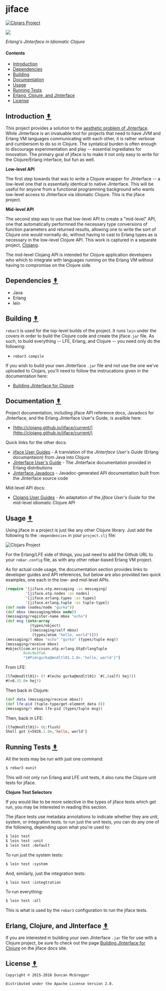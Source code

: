 # jiface

[![Clojars Project](https://img.shields.io/clojars/v/clojang/jiface.svg)](https://clojars.org/clojang/jiface)

[![][jiface-logo]][jiface-logo-large]

[jiface-logo]: resources/images/jiface-logo-250x.png
[jiface-logo-large]: resources/images/jiface-logo-1000x.png

*Erlang's JInterface in Idiomatic Clojure*


#### Contents

* [Introduction](#introduction-)
* [Dependencies](#dependencies-)
* [Building](#building-)
* [Documentation](#documentation-)
* [Usage](#usage-)
* [Running Tests](#running-tests-)
* [Erlang, Clojure, and JInterface](#erlang-clojure-and-jinterface-)
* [License](#license-)


## Introduction [&#x219F;](#contents)

This project provides a solution to the [aesthetic problem of JInterface](https://github.com/clojang/clojang/wiki/Example:-JInterface-in-Clojure). While JInterface is an invaluable tool for projects that need to have JVM and Erlang VM languages communicating with each other, it is rather verbose and cumbersom to do so in Clojure. The syntatical burden is often enough to discourage experimentation and play -- essential ingrediates for innovation. The primary goal of jiface is to make it not only easy to write for the Clojure/Erlang interface, but fun as well.

**Low-level API**

The first step towards that was to write a Clojure wrapper for JInterface -- a low-level one that is essentially identical to native JInterface. This will be useful for anyone from a functional programming background who wants low-level access to JInterface via idiomatic Clojure. This is the jiface project.

**Mid-level API**

The second step was to use that low-level API to create a "mid-level" API, one that automatically performned the necessary type conversions of function parameters and returned results, allowing one to write the sort of Clojure one would normally do, without having to cast to Erlang types as is necessary in the low-level Clojure API. This work is captured in a separate project, [Clojang](https://github.com/clojang/clojang).

The mid-level Clojang API is intended for Clojure application developers who which to integrate with languages running on the Erlang VM without having to compromise on the Clojure side.


## Dependencies [&#x219F;](#contents)

* Java
* Erlang
* lein


## Building [&#x219F;](#contents)

``rebar3`` is used for the top-level builds of the project. It runs ``lein`` under the covers in order to build the Clojure code and create the jiface``.jar`` file. As such, to build everything -- LFE, Erlang, and Clojure -- you need only do the following:

* ``rebar3 compile``

If you wish to build your own JInterface ``.jar`` file and not use the one we've uploaded to Clojars, you'll need to follow the instrucations given in the documentation here:

* [Building JInterface for Clojure](http://clojang.github.io/jiface/current/80-building-jinterface.html)


## Documentation [&#x219F;](#contents)

Project documentation, including jiface API reference docs, Javadocs for JInterface, and the Erlang JInterface User's Guide, is availble here:

* [http://clojang.github.io/jiface/current/](http://clojang.github.io/jiface/current/)

Quick links for the other docs:

* [jiface User Guides](http://clojang.github.io/jiface/current/10-low-level.html) - A translation of the *JInterface User's Guide* (Erlang documantaion) from Java into Clojure
* [JInterface User's Guide](http://clojang.github.io/jiface/current/erlang/jinterface_users_guide.html) - The JInterface documentation provided in Erlang distributions
* [Jinterface Javadocs](http://clojang.github.io/jiface/current/erlang/java) - Javadoc-generated API documentation built from the JInterface source code

Mid-level API docs:

* [Clojang User Guides](http://clojang.github.io/clojang/current/10-low-level.html) - An adaptation of the *jiface User's Guide* for the mid-level idiomatic Clojure API


## Usage [&#x219F;](#contents)

Using jiface in a project is just like any other Clojure library. Just add the following to the ``:dependencies`` in your ``project.clj`` file:

![Clojars Project](http://clojars.org/jiface/latest-version.svg)

For the Erlang/LFE side of things, you just need to add the Github URL to your ``rebar.config`` file, as with any other rebar-based Erlang VM project.

As for actual code usage, the documentation section provides links to developer guides and API references, but below are also provided two quick examples, one each in the low- and mid-level APIs.

```clojure
(require '[jiface.otp.messaging :as messaging]
         '[jiface.otp.nodes :as nodes]
         '[jiface.erlang.types :as types]
         '[jiface.erlang.tuple :as tuple-type])
(def node (nodes/node "gurka"))
(def mbox (messaging/mbox node))
(messaging/register-name mbox "echo")
(def msg (into-array
           (types/object)
           [(messaging/self mbox)
            (types/atom "hello, world")]))
(messaging/! mbox "echo" "gurka" (types/tuple msg))
(messaging/receive mbox)
#object[com.ericsson.otp.erlang.OtpErlangTuple
        0x4c9e3fa6
        "{#Pid<gurka@mndltl01.1.0>,'hello, world'}"]
```

From LFE:

```cl
(lfe@mndltl01)> (! #(echo gurka@mndltl01) `#(,(self) hej!))
#(<0.35.0> hej!)
```

Then back in Clojure:

```clojure
(def data (messaging/receive mbox))
(def lfe-pid (tuple-type/get-element data 0))
(messaging/! mbox lfe-pid (types/tuple msg))
```

Then, back in LFE:

```cl
(lfe@mndltl01)> (c:flush)
Shell got {<5926.1.0>,'hello, world'}
```


## Running Tests [&#x219F;](#contents)

All the tests may be run with just one command:

```bash
$ rebar3 eunit
```

This will not only run Erlang and LFE unit tests, it also runs the Clojure unit tests for jiface.

**Clojure Test Selectors**

If you would like to be more selective in the types of jiface tests which get run, you may be interested in reading this section.

The jiface tests use metadata annotations to indicate whether they are unit, system, or integration tests. to run just the unit tests, you can do any one of the following, depending upon what you're used to:

```bash
$ lein test
$ lein test :unit
$ lein test :default
```

To run just the system tests:

```bash
$ lein test :system
```

And, similarly, just the integration tests:

```bash
$ lein test :integtration
```

To run everything:

```bash
$ lein test :all
```

This is what is used by the ``rebar3`` configuration to run the jiface tests.


## Erlang, Clojure, and JInterface [&#x219F;](#contents)

If you are interested in building your own JInterface ``.jar`` file for use with a Clojure project, be sure fo check out the page [Building JInterface for Clojure](https://clojang.github.io/jiface/current/80-building-jinterface.html) on the jiface docs site.


## License [&#x219F;](#contents)

```
Copyright © 2015-2016 Duncan McGreggor

Distributed under the Apache License Version 2.0.
```
